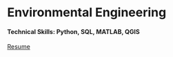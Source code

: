 # Environmental Engineering

#### Technical Skills: Python, SQL, MATLAB, QGIS

[Resume](https://maniconaji.github.io/resume/)

<!-- ## Education 			        		
- BSc in Environmental Engineering | Federico Santa María Technical University (_Nov 2019_)

## Work Experience
**Project Engineer @ The Technological Scientific Center of Valparaíso (_December 2021 - June 2022_)**
- Worked in multidisciplinary teams, with experts from IT to mining, to tackle digital transformation and process optimization challenges in Chile's mining industry.
- Managed four simultaneous projects, articulating tasks between IT and mining experts, creating schedules, participating in and leading meetings, and preparing reports.
- Analyzed data from the tailings pond of a copper mining company and used it to design a web platform in conjunction with the digital transformation area, which would enable better decision-making.
- Assisted in setting up, sampling, and analyzing data obtained from a sensor to determine the concentration of copper in an aqueous solution via image analysis. Additionally, he developed a Python program to automate data collection.
- Collected and analyzed data on the height sensor used in the solvent extraction plant to determine future actions with the team and external assessors.
- Contributed to gathering information to establish a baseline for a sensor to analyze bubble size distribution in a flotation cell.

**Intern @ DFM Consultores Ambientales (_January 2018 - February 2018_)**
- Helped gather pertinent information on air quality studies, including pollutant dispersion modeling, meteorology, air quality baselines, and
data analysis from observed and modeled data (WRF) with MATLAB and CALPUFF View.
- Collected information on chemical accident dispersion models, analyzed requirements, and operated the SLAB View.

## Projects
### Data-Driven EEG Band Discovery with Decision Trees
[Publication](https://www.mdpi.com/1424-8220/22/8/3048)

Developed objective strategy for discovering optimal EEG bands based on signal power spectra using **Python**. This data-driven approach led to better characterization of the underlying power spectrum by identifying bands that outperformed the more commonly used band boundaries by a factor of two. The proposed method provides a fully automated and flexible approach to capturing key signal components and possibly discovering new indices of brain activity.

![EEG Band Discovery](/assets/img/eeg_band_discovery.jpeg)

### Decoding Physical and Cognitive Impacts of Particulate Matter Concentrations at Ultra-Fine Scales
[Publication](https://www.mdpi.com/1424-8220/22/11/4240)

Used **Matlab** to train over 100 machine learning models which estimated particulate matter concentrations based on a suite of over 300 biometric variables. We found biometric variables can be used to accurately estimate particulate matter concentrations at ultra-fine spatial scales with high fidelity (r2 = 0.91) and that smaller particles are better estimated than larger ones. Inferring environmental conditions solely from biometric measurements allows us to disentangle key interactions between the environment and the body.

![Bike Study](/assets/img/bike_study.jpeg) -->